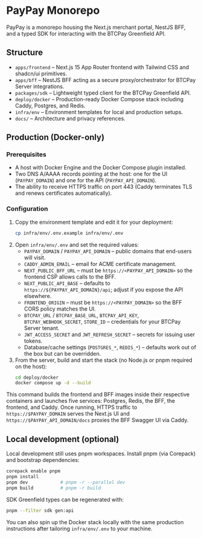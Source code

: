 # PayPay Monorepo

PayPay is a monorepo housing the Next.js merchant portal, NestJS BFF, and a typed SDK for interacting with the BTCPay Greenfield API.

## Structure
- `apps/frontend` – Next.js 15 App Router frontend with Tailwind CSS and shadcn/ui primitives.
- `apps/bff` – NestJS BFF acting as a secure proxy/orchestrator for BTCPay Server integrations.
- `packages/sdk` – Lightweight typed client for the BTCPay Greenfield API.
- `deploy/docker` – Production-ready Docker Compose stack including Caddy, Postgres, and Redis.
- `infra/env` – Environment templates for local and production setups.
- `docs/` – Architecture and privacy references.

## Production (Docker-only)
### Prerequisites
- A host with Docker Engine and the Docker Compose plugin installed.
- Two DNS A/AAAA records pointing at the host: one for the UI (`PAYPAY_DOMAIN`) and one for the API (`PAYPAY_API_DOMAIN`).
- The ability to receive HTTPS traffic on port 443 (Caddy terminates TLS and renews certificates automatically).

### Configuration
1. Copy the environment template and edit it for your deployment:
   ```bash
   cp infra/env/.env.example infra/env/.env
   ```
2. Open `infra/env/.env` and set the required values:
   - `PAYPAY_DOMAIN` / `PAYPAY_API_DOMAIN` – public domains that end-users will visit.
   - `CADDY_ADMIN_EMAIL` – email for ACME certificate management.
   - `NEXT_PUBLIC_BFF_URL` – must be `https://<PAYPAY_API_DOMAIN>` so the frontend CSP allows calls to the BFF.
   - `NEXT_PUBLIC_API_BASE` – defaults to `https://${PAYPAY_API_DOMAIN}/api`; adjust if you expose the API elsewhere.
   - `FRONTEND_ORIGIN` – must be `https://<PAYPAY_DOMAIN>` so the BFF CORS policy matches the UI.
   - `BTCPAY_URL` / `BTCPAY_BASE_URL`, `BTCPAY_API_KEY`, `BTCPAY_WEBHOOK_SECRET`, `STORE_ID` – credentials for your BTCPay Server tenant.
   - `JWT_ACCESS_SECRET` and `JWT_REFRESH_SECRET` – secrets for issuing user tokens.
   - Database/cache settings (`POSTGRES_*`, `REDIS_*`) – defaults work out of the box but can be overridden.
3. From the server, build and start the stack (no Node.js or pnpm required on the host):
   ```bash
   cd deploy/docker
   docker compose up -d --build
   ```

This command builds the frontend and BFF images inside their respective containers and launches five services: Postgres, Redis, the BFF, the frontend, and Caddy. Once running, HTTPS traffic to `https://$PAYPAY_DOMAIN` serves the Next.js UI and `https://$PAYPAY_API_DOMAIN/docs` proxies the BFF Swagger UI via Caddy.

## Local development (optional)
Local development still uses pnpm workspaces. Install pnpm (via Corepack) and bootstrap dependencies:

```bash
corepack enable pnpm
pnpm install
pnpm dev            # pnpm -r --parallel dev
pnpm build          # pnpm -r build
```

SDK Greenfield types can be regenerated with:

```bash
pnpm --filter sdk gen:api
```

You can also spin up the Docker stack locally with the same production instructions after tailoring `infra/env/.env` to your machine.
